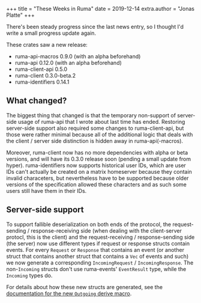 +++
title = "These Weeks in Ruma"
date = 2019-12-14
extra.author = "Jonas Platte"
+++

There's been steady progress since the last news entry, so I thought I'd write a small progress
update again.

These crates saw a new release:

* ruma-api-macros 0.9.0 (with an alpha beforehand)
* ruma-api 0.12.0 (with an alpha beforehand)
* ruma-client-api 0.5.0
* ruma-client 0.3.0-beta.2
* ruma-identifiers 0.14.1

## What changed?

The biggest thing that changed is that the temporary non-support of server-side usage of ruma-api
that I wrote about last time has ended. Restoring server-side support also required some changes to
ruma-client-api, but those were rather minimal because all of the additional logic that deals with
the client / server side distinction is hidden away in ruma-api(-macros).

Moreover, ruma-client now has no more dependencies with alpha or beta versions, and will have its
0.3.0 release soon (pending a small update from hyper). ruma-identifiers now supports historical
user IDs, which are user IDs can't actually be created on a matrix homeserver because they contain
invalid characeters, but nevertheless have to be supported because older versions of the
specification allowed these characters and as such some users still have them in their IDs.

## Server-side support

To support fallible deserialization on both ends of the protocol, the request-sending /
response-receiving side (when dealing with the client-server protocl, this is the client) and the
request-receiving / response-sending side (the server) now use different types if request or
response structs contain events. For every `Request` or `Response` that contains an event (or
another struct that contains another struct that contains a `Vec` of events and such) we now
generate a corresponding `IncomingRequest` / `IncomingResponse`. The non-`Incoming` structs don't
use ruma-events' `EventResult` type, while the `Incoming` types do.

For details about how these new structs are generated, see the [documentation for the new `Outgoing`
derive macro](https://docs.rs/ruma-api/0.12.0/ruma_api/derive.Outgoing.html).
